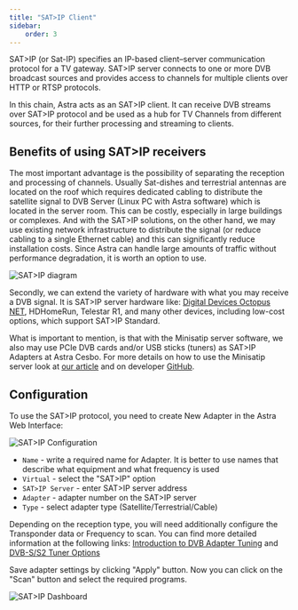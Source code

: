 ```yaml
---
title: "SAT>IP Client"
sidebar:
    order: 3
---
```


SAT>IP (or Sat-IP) specifies an IP-based client–server communication protocol for a TV gateway. SAT>IP server connects to one or more DVB broadcast sources and provides access to channels for multiple clients over HTTP or RTSP protocols.

In this chain, Astra acts as an SAT>IP client. It can receive DVB streams over SAT>IP protocol and be used as a hub for TV Channels from different sources, for their further processing and streaming to clients.

## Benefits of using SAT>IP receivers

The most important advantage is the possibility of separating the reception and processing of channels. Usually Sat-dishes and terrestrial antennas are located on the roof which requires dedicated cabling to distribute the satellite signal to DVB Server (Linux PC with Astra software) which is located in the server room. This can be costly, especially in large buildings or complexes. And with the SAT>IP solutions, on the other hand, we may use existing network infrastructure to distribute the signal (or reduce cabling to a single Ethernet cable) and this can significantly reduce installation costs.  Since Astra can handle large amounts of traffic without performance degradation, it is worth an option to use.

![SAT>IP diagram](https://cdn.cesbo.com/help/astra/receiving/dvb/satip/sat2ip.svg)

Secondly, we can extend the variety of hardware with what you may receive a DVB signal.  It is SAT>IP server hardware like: [Digital Devices Octopus NET](https://www.digital-devices.eu/shop/en/business-tv/network-tuner/), HDHomeRun,  Telestar R1, and many other devices, including low-cost options, which support SAT>IP Standard.

What is important to mention, is that with the Minisatip server software, we also may use PCIe DVB cards and/or USB sticks (tuners) as SAT>IP Adapters at Astra Cesbo. For more details on how to use the Minisatip server look at [our article](/en/misc/tools-and-utilities/minisatip) and on developer [GitHub](https://github.com/catalinii/minisatip).

## Configuration

To use the SAT>IP protocol, you need to create New Adapter in the Astra Web Interface:

![SAT>IP Configuration](https://cdn.cesbo.com/help/astra/receiving/dvb/satip/satip-config.png)

- `Name` - write a required name for Adapter. It is better to use names that describe what equipment and what frequency is used
- `Virtual` - select the "SAT>IP" option
- `SAT>IP Server` - enter SAT>IP server address
- `Adapter` - adapter number on the SAT>IP server
- `Type` - select adapter type (Satellite/Terrestrial/Cable)

Depending on the reception type, you will need additionally configure the Transponder data or Frequency to scan. You can find more detailed information at the following links:
[Introduction to DVB Adapter Tuning](/en/astra/receiving/intro) and [DVB-S/S2 Tuner Options](/en/astra/receiving/s)

Save adapter settings by clicking "Apply" button. Now you can click on the "Scan" button and select the required programs.

![SAT>IP Dashboard](https://cdn.cesbo.com/help/astra/receiving/dvb/satip/satip-dashboard.png)

